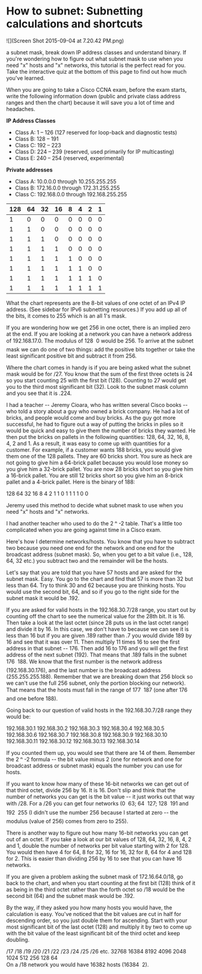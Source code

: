 # How to subnet: Subnetting calculations and shortcuts

![](Screen Shot 2015-09-04 at 7.20.42 PM.png)

a subnet mask, break down IP address classes and understand binary. If you're wondering how to figure out what subnet mask to use when you need "x" hosts and "x" networks, this tutorial is the perfect read for you. Take the interactive quiz at the bottom of this page to find out how much you've learned.

When you are going to take a Cisco CCNA exam, before the exam starts, write the following information down (public and private class address ranges and then the chart) because it will save you a lot of time and headaches.

**IP Address Classes**
* Class A: 1 – 126 (127 reserved for loop-back and diagnostic tests)
* Class B: 128 – 191
* Class C: 192 – 223
* Class D: 224 – 239 (reserved, used primarily for IP multicasting)
* Class E: 240 – 254 (reserved, experimental)

**Private addresses**
* Class A: 10.0.0.0 through 10.255.255.255
* Class B: 172.16.0.0 through 172.31.255.255
* Class C: 192.168.0.0 through 192.168.255.255

|128	|64	|32	|16	|8	|4	|2	|1 
|--     |-- |-- |-- |-- |-- |-- |--
|1	|0	|0	|0	|0	|0	|0	|0	|128
|1	|1	|0	|0	|0	|0	|0	|0	|192
|1	|1	|1	|0	|0	|0	|0	|0	|224
|1	|1	|1	|1	|0	|0	|0	|0	|240
|1	|1	|1	|1	|1	|0	|0	|0	|248
|1	|1	|1	|1	|1	|1	|0	|0	|252
|1	|1	|1	|1	|1	|1	|1	|0	|254
|1	|1	|1	|1	|1	|1	|1	|1	|255

What the chart represents are the 8-bit values of one octet of an IPv4 IP address. (See sidebar for IPv6 subnetting resources.) If you add up all of the bits, it comes to 255 which is an all 1's mask.

If you are wondering how we get 256 in one octet, there is an implied zero at the end. If you are looking at a network you can have a network address of 192.168.17.0. The modulus of 128  0 would be 256. To arrive at the subnet mask we can do one of two things: add the positive bits together or take the least significant positive bit and subtract it from 256.

Where the chart comes in handy is if you are being asked what the subnet mask would be for /27. You know that the sum of the first three octets is 24 so you start counting 25 with the first bit (128). Counting to 27 would get you to the third most significant bit (32). Look to the subnet mask column and you see that it is .224.

I had a teacher -- Jeremy Cioara, who has written several Cisco books --who told a story about a guy who owned a brick company. He had  a lot of bricks, and people would come and buy bricks. As the guy got more successful, he had to figure out a way of putting the bricks in piles so it would be quick and easy to give them the number of bricks they wanted. He then put the bricks on pallets in the following quantities: 128, 64, 32, 16, 8, 4, 2 and 1. As a result, it was easy to come up with quantities for a customer. For example, if a customer wants 188 bricks, you would give them one of the 128 pallets. They are 60 bricks short. You sure as heck are not going to give him a 64-brick pallet because you would lose money so you give him a 32-brick pallet. You are now 28 bricks short so you give him a 16-brick pallet. You are still 12 bricks short so you give him an 8-brick pallet and a 4-brick pallet. Here is the binary of 188:

128	64	32	16	8	4	2	1
1	0	1	1	1	1	0	0

Jeremy used this method to decide what subnet mask to use when you need "x" hosts and "x" networks.

I had another teacher who used to do the 2 ⁿ -2 table. That's a little too complicated when you are going against time in a Cisco exam.

Here's how I determine networks/hosts. You know that you have to subtract two because you need one end for the network and one end for the broadcast address (subnet mask). So, when you get to a bit value (i.e., 128, 64, 32 etc.) you subtract two and the remainder will be the hosts.

Let's say that you are told that you have 57 hosts and are asked for the subnet mask. Easy. You go to the chart and find that 57 is more than 32 but less than 64. Try to think 30 and 62 because you are thinking hosts. You would use the second bit, 64, and so if you go to the right side for the subnet mask it would be .192.

If you are asked for valid hosts in the 192.168.30.7/28 range, you start out by counting off the chart to see the numerical value for the 28th bit. It is 16. Then take a look at the last octet (since 28 puts us in the last octet range) and divide it by 16. In this case, we don't have to because we can see it is less than 16 but if you are given .189 rather than .7 you would divide 189 by 16 and see that it was over 11. Then multiply 11 times 16 to see the first address in that subnet -- 176. Then add 16 to 176 and you will get the first address of the next subnet (192). That means that .189 falls in the subnet 176  188. We know that the first number is the network address (192.168.30.176), and the last number is the broadcast address (255.255.255.188). Remember that we are breaking down that 256 block so we can't use the full 256 subnet, only the portion blocking our network). That means that the hosts must fall in the range of 177  187 (one after 176 and one before 188).

Going back to our question of valid hosts in the 192.168.30.7/28 range they would be:

192.168.30.1
192.168.30.2
192.168.30.3
192.168.30.4
192.168.30.5
192.168.30.6
192.168.30.7
192.168.30.8
192.168.30.9
192.168.30.10
192.168.30.11
192.168.30.12
192.168.30.13
192.168.30.14

If you counted them up, you would see that there are 14 of them. Remember the 2 ⁿ -2 formula -- the bit value minus 2 (one for network and one for broadcast address or subnet mask) equals the number you can use for hosts.

If you want to know how many of these 16-bit networks we can get out of that third octet, divide 256 by 16. It is 16. Don't slip and think that the number of networks you can get is the bit value -- it just works out that way with /28. For a /26 you can get four networks (0  63; 64  127; 128  191 and 192  255 (I didn't use the number 256 because I started at zero -- the modulus (value of 256) comes from zero to 255).

There is another way to figure out how many 16-bit networks you can get out of an octet. If you take a look at our bit values of 128, 64, 32, 16, 8, 4, 2 and 1, double the number of networks per bit value starting with 2 for 128. You would then have 4 for 64, 8 for 32, 16 for 16, 32 for 8, 64 for 4 and 128 for 2. This is easier than dividing 256 by 16 to see that you can have 16 networks.

If you are given a problem asking the subnet mask of 172.16.64.0/18, go back to the chart, and when you start counting at the first bit (128) think of it as being in the third octet rather than the forth octet so /18 would be the second bit (64) and the subnet mask would be .192.

By the way, if they asked you how many hosts you would have, the calculation is easy. You've noticed that the bit values are cut in half for descending order, so you just double them for ascending. Start with your most significant bit of the last octet (128) and multiply it by two to come up with the bit value of the least significant bit of the third octet and keep doubling.

/17	/18	/19	/20	/21	/22	/23	/24	/25	/26	etc.
32768	16384	8192	4096	2048	1024	512	256	128	64	 
On a /18 network you would have 16382 hosts (16384  2).